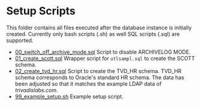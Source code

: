 # Setup Scripts

This folder contains all files executed after the database instance is initially created. Currently only bash scripts (.sh) as well SQL scripts (.sql) are supported.

- [00_switch_off_archive_mode.sql](00_switch_off_archive_mode.sql) Script to disable ARCHIVELOG MODE.
- [01_create_scott.sql](01_create_scott.sql) Wrapper script for ``utlsampl.sql`` to create the SCOTT schema.
- [02_create_tvd_hr.sql](02_create_tvd_hr.sql) Script to create the TVD_HR schema. TVD_HR schema corresponds to Oracle's standard HR schema. The data has been adjusted so that it matches the example LDAP data of *trivadislabs.com*.
- [99_example_setup.sh](99_example_setup.sh) Example setup script.
